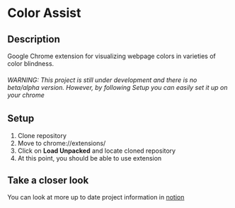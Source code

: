 # Color Assist
## Description
Google Chrome extension for visualizing webpage colors in varieties of color blindness. 

###### WARNING: This project is still under development and there is no beta/alpha version. However, by following Setup you can easily set it up on your chrome

## Setup

1. Clone repository
2. Move to chrome://extensions/
3. Click on **Load Unpacked** and locate cloned repository
4. At this point, you should be able to use extension


## Take a closer look
You can look at more up to date project information in [notion](https://tinted-filament-15e.notion.site/Color-Assist-0b6efce574474e49b2c14b25b2268032)
